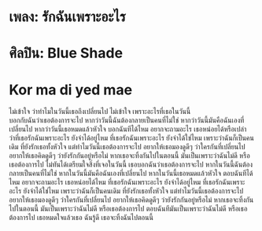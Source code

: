 # เพลง: รักฉันเพราะอะไร  
# ศิลปิน: Blue Shade  
# Kor ma di yed mae
ไม่เข้าใจ ว่าทำไมในวันนี้เธอถึงเปลี่ยนไป
ไม่เข้าใจ เพราะอะไรที่เธอในวันนี้  
บอกกับฉันว่าเธอต้องการจะไป
หากว่าวันนี้ฉันต้องกลายเป็นคนที่ไม่ใช่
หากว่าวันนี้มันคือฉันเองที่เปลี่ยนไป
หากว่าวันนี้เธอหมดแล้วหัวใจ
บอกฉันทีได้ไหม
อยากจะถามอะไร
เธอหน่อยได้หรือเปล่า
ว่าที่เธอรักฉันเพราะอะไร
ยังจำได้อยู่ไหม
ที่เธอรักฉันเพราะอะไร
ยังจำได้ใช่ไหม
เพราะว่าฉันก็เป็นคนเดิม
ที่ยังรักเธอทั้งหัวใจ
แต่ทำไมวันนี้เธอต้องการจะไป
อยากให้เธอมองดูดีๆ
ว่าใครกันที่เปลี่ยนไป
อยากให้เธอคิดดูดีๆ
ว่ายังรักกันอยู่หรือไม่
หากเธอจะทิ้งกันไปในตอนนี้
มันเป็นเพราะว่าฉันไม่ดี
หรือเธอต้องการไป
ไม่ทันได้เตรียมใจสิ่งที่เจอในวันนี้
เธอบอกฉันว่าเธอต้องการจะไป
หากในวันนี้ฉันต้องกลายเป็นคนที่ไม่ใช่
หากในวันนี้มันคือฉันเองที่เปลี่ยนไป
หากในวันนี้เธอหมดแล้วหัวใจ
ตอบฉันทีได้ไหม
อยากจะถามอะไร
เธอหน่อยได้ไหม
ที่เธอรักฉันเพราะอะไร
ยังจำได้อยู่ไหม
ที่เธอรักฉันเพราะอะไร
ยังจำได้ใช่ไหม
เพราะว่าฉันก็เป็นคนเดิม
ที่ยังรักเธอทั้งหัวใจ
แต่ทำไมวันนี้เธอต้องการจะไป
อยากให้เธอมองดูดีๆ
ว่าใครกันที่เปลี่ยนไป
อยากให้เธอคิดดูดีๆ
ว่ายังรักกันอยู่หรือไม่
หากเธอจะทิ้งกันไปในตอนนี้
มันเป็นเพราะว่าฉันไม่ดี
หรือเธอต้องการไป
ตอบฉันทีมันเป็นเพราะว่าฉันไม่ดี
หรือเธอต้องการไป
เธอหมดใจแล้วเธอ ฉันรู้ดี
เธอจะทิ้งฉันไปตอนนี้

